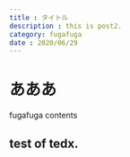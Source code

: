 ```yaml
---
title : タイトル
description : this is post2.
category: fugafuga
date : 2020/06/29
---
```


# あああ
fugafuga contents
## test of tedx.
